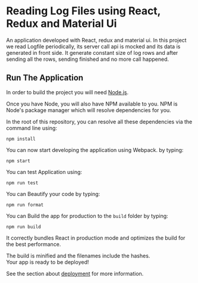 # Reading Log Files using React, Redux and Material Ui

An application developed with React, redux and material ui. In this project we read Logfile periodically, its server call api is mocked and its data is generated in front side. It generate constant size of log rows and after sending all the rows, sending finished and no more call happened. 

## Run The Application

In order to build the project you will need [Node.js](https://nodejs.org/en/).

Once you have Node, you will also have NPM available to you. NPM is Node's
package manager which will resolve dependencies for you.

In the root of this repository, you can resolve all these dependencies via
the command line using:

    npm install
    
You can now start developing the application using Webpack. by typing:

    npm start

You can test Application using:

    npm run test
    
You can Beautify your code by typing:

    npm run format
    
You can Build the app for production to the `build` folder by typing:

    npm run build
    
It correctly bundles React in production mode and optimizes the build for the best performance.

The build is minified and the filenames include the hashes.\
Your app is ready to be deployed!

See the section about [deployment](https://facebook.github.io/create-react-app/docs/deployment) for more information.

